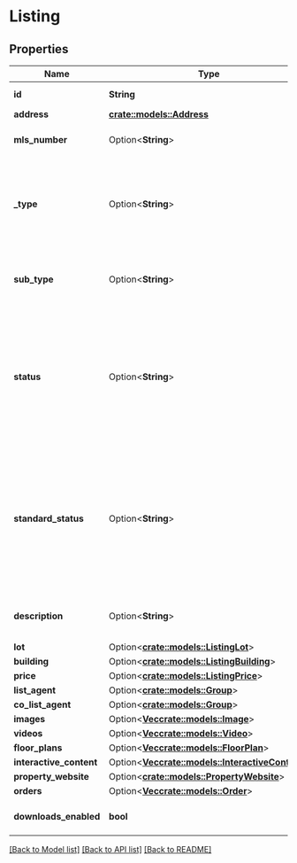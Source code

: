 # Listing

## Properties

Name | Type | Description | Notes
------------ | ------------- | ------------- | -------------
**id** | **String** | ID of the listing. UUID Version 4. | 
**address** | [**crate::models::Address**](Address.md) |  | 
**mls_number** | Option<**String**> | The identifier for a listing on its local MLS.  | [optional]
**_type** | Option<**String**> | General type of the listing, primarily categorizing its use case. Examples include residential and commercial.  | [optional]
**sub_type** | Option<**String**> | Further specifies the listing type. Examples include family residence and condominium. | [optional]
**status** | Option<**String**> | Local, regional, or otherwise custom status for the listing used by the parties involved in the listing transaction. While variable, these statuses are typically mapped to the listing's standard status. | [optional]
**standard_status** | Option<**String**> | The status of the listing as it reflects the state of the contract between the listing agent and seller or an agreement with a buyer, including Active, Active Under Contract, Canceled, Closed, Expired, Pending, and Withdrawn. | [optional]
**description** | Option<**String**> | Description of the selling points of the building and/or land for sale.  | [optional]
**lot** | Option<[**crate::models::ListingLot**](ListingLot.md)> |  | [optional]
**building** | Option<[**crate::models::ListingBuilding**](ListingBuilding.md)> |  | [optional]
**price** | Option<[**crate::models::ListingPrice**](ListingPrice.md)> |  | [optional]
**list_agent** | Option<[**crate::models::Group**](Group.md)> |  | [optional]
**co_list_agent** | Option<[**crate::models::Group**](Group.md)> |  | [optional]
**images** | Option<[**Vec<crate::models::Image>**](Image.md)> | images | [optional]
**videos** | Option<[**Vec<crate::models::Video>**](Video.md)> | videos | [optional]
**floor_plans** | Option<[**Vec<crate::models::FloorPlan>**](FloorPlan.md)> | floor_plans | [optional]
**interactive_content** | Option<[**Vec<crate::models::InteractiveContent>**](InteractiveContent.md)> | interactive_content | [optional]
**property_website** | Option<[**crate::models::PropertyWebsite**](PropertyWebsite.md)> |  | [optional]
**orders** | Option<[**Vec<crate::models::Order>**](Order.md)> | orders | [optional]
**downloads_enabled** | **bool** | Are downloads enabled for this listing? | 

[[Back to Model list]](../README.md#documentation-for-models) [[Back to API list]](../README.md#documentation-for-api-endpoints) [[Back to README]](../README.md)


